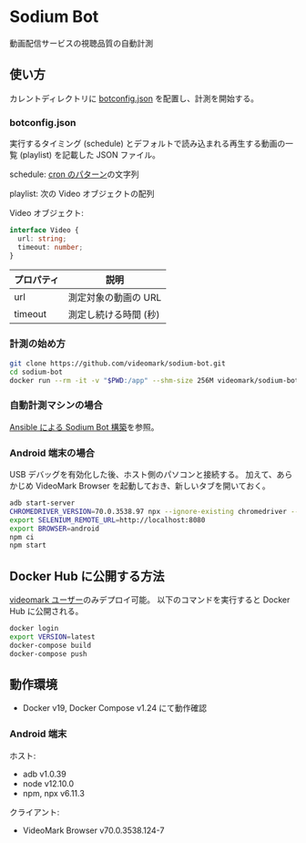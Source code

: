 # Sodium Bot

動画配信サービスの視聴品質の自動計測

## 使い方

カレントディレクトリに [botconfig.json](botconfig.json) を配置し、計測を開始する。

### botconfig.json

実行するタイミング (schedule) とデフォルトで読み込まれる再生する動画の一覧 (playlist) を記載した JSON ファイル。

schedule:
[cron のパターン](https://www.npmjs.com/package/cron#available-cron-patterns)の文字列

playlist:
次の Video オブジェクトの配列

Video オブジェクト:

```ts
interface Video {
  url: string;
  timeout: number;
}
```

| プロパティ | 説明                  |
| ---------- | --------------------- |
| url        | 測定対象の動画の URL  |
| timeout    | 測定し続ける時間 (秒) |

### 計測の始め方

```sh
git clone https://github.com/videomark/sodium-bot.git
cd sodium-bot
docker run --rm -it -v "$PWD:/app" --shm-size 256M videomark/sodium-bot:latest start --session-id=sodium
```

### 自動計測マシンの場合

[Ansible による Sodium Bot 構築](ansible/README.md)を参照。

### Android 端末の場合

USB デバッグを有効化した後、ホスト側のパソコンと接続する。
加えて、あらかじめ VideoMark Browser を起動しておき、新しいタブを開いておく。

```sh
adb start-server
CHROMEDRIVER_VERSION=70.0.3538.97 npx --ignore-existing chromedriver --port=8080 &
export SELENIUM_REMOTE_URL=http://localhost:8080
export BROWSER=android
npm ci
npm start
```

## Docker Hub に公開する方法

[videomark ユーザー](https://hub.docker.com/u/videomark)のみデプロイ可能。
以下のコマンドを実行すると Docker Hub に公開される。

```sh
docker login
export VERSION=latest
docker-compose build
docker-compose push
```

## 動作環境

- Docker v19, Docker Compose v1.24 にて動作確認

### Android 端末

ホスト:

- adb v1.0.39
- node v12.10.0
- npm, npx v6.11.3

クライアント:

- VideoMark Browser v70.0.3538.124-7

